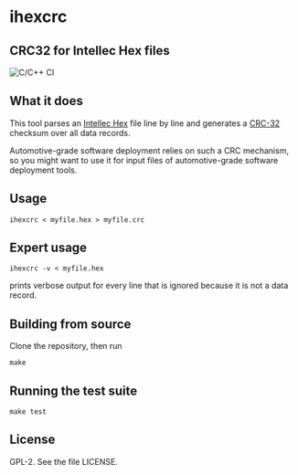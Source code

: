 # ihexcrc
## CRC32 for Intellec Hex files
![C/C++ CI](https://github.com/knilch0r/ihexcrc/workflows/C/C++%20CI/badge.svg)

## What it does

This tool parses an [Intellec Hex](https://en.wikipedia.org/wiki/Intel_HEX) file line by line and generates
a [CRC-32](https://en.wikipedia.org/wiki/Cyclic_redundancy_check) checksum over all data records.

Automotive-grade software deployment relies on such a CRC mechanism, so you might want to use it for
input files of automotive-grade software deployment tools.

## Usage

```
ihexcrc < myfile.hex > myfile.crc
```

## Expert usage

```
ihexcrc -v < myfile.hex
```
prints verbose output for every line that is ignored because it is not a data record.

## Building from source

Clone the repository, then run
```
make
```

## Running the test suite

```
make test
```

## License

GPL-2. See the file LICENSE.
